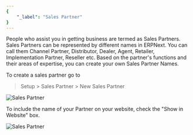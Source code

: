 ```yaml
---
{
	"_label": "Sales Partner"
}
---
```


People who assist you in getting business are termed as Sales Partners. Sales Partners can be represented by different names in ERPNext. You can call them Channel Partner, Distributor, Dealer, Agent, Retailer, Implementation Partner, Reseller etc. Based on the partner's functions and their areas of expertise, you can create your own Sales Partner Names.

To create a sales partner go to 

> Setup > Sales Partner > New Sales Partner


![Sales Partner](img/sales-partner.png)

To include the name of your Partner on your website, check the "Show in Website" box.

![Sales Partner](img/sales-partner-1.png)

